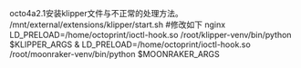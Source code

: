 octo4a2.1安装klipper文件与不正常的处理方法。
/mnt/external/extensions/klipper/start.sh
#修改如下
nginx
LD_PRELOAD=/home/octoprint/ioctl-hook.so /root/klipper-venv/bin/python $KLIPPER_ARGS &
LD_PRELOAD=/home/octoprint/ioctl-hook.so /root/moonraker-venv/bin/python $MOONRAKER_ARGS
